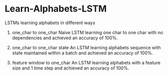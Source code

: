 # Learn-Alphabets-LSTM
LSTMs learning alphabets in different ways 

1. one_char to one_char
Naive LSTM learning one char to one char with no dependencies and achieved an accuracy of 100%.

2. one_char to one_char state
An LSTM learning alphabets sequence with state maintained within a batch and achieved an accuracy of 100%.

3. feature window to one_char
An LSTM learning alphabets with a feature size and 1 time step and achieved an accuracy of 100%.
